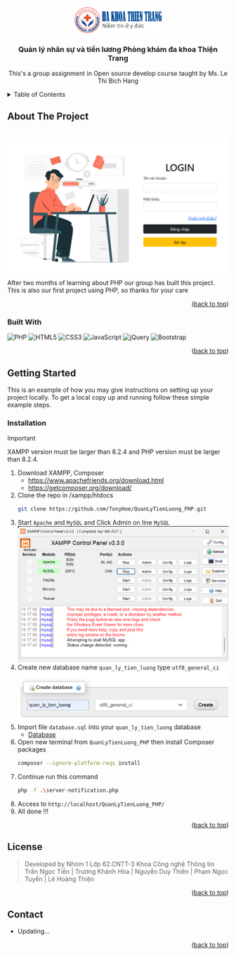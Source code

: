 <a id="readme-top"></a>
<!-- PROJECT LOGO -->
<br />
<div align="center">
<img src="./assets/images/logo.png" alt="Logo" width="200">

<h3 align="center">Quản lý nhân sự và tiền lương Phòng khám đa khoa Thiện Trang</h3>

  <p align="center">
    This's a group assignment in Open source develop course taught by Ms. Le Thi Bich Hang
  </p>
</div>

<!-- TABLE OF CONTENTS -->
<details>
  <summary>Table of Contents</summary>
  <ol>
    <li>
      <a href="#about-the-project">About The Project</a>
      <ul>
        <li><a href="#built-with">Built With</a></li>
      </ul>
    </li>
    <li>
      <a href="#getting-started">Getting Started</a>
      <ul>
        <li><a href="#installation">Installation</a></li>
      </ul>
    </li>
    <li><a href="#license">License</a></li>
    <li><a href="#contact">Contact</a></li>
  </ol>
</details>


<!-- ABOUT THE PROJECT -->
## About The Project
<br>
<img src="./assets/images/project_introduce.png" alt="Logo" width="600">

After two months of learning about PHP our group has built this project. This is also our first project using PHP, so thanks for your care

<p align="right">(<a href="#readme-top">back to top</a>)</p>



### Built With
![PHP](https://img.shields.io/badge/php-%23777BB4.svg?style=for-the-badge&logo=php&logoColor=white)
![HTML5](https://img.shields.io/badge/html5-%23E34F26.svg?style=for-the-badge&logo=html5&logoColor=white)
![CSS3](https://img.shields.io/badge/css3-%231572B6.svg?style=for-the-badge&logo=css3&logoColor=white)
![JavaScript](https://img.shields.io/badge/javascript-%23323330.svg?style=for-the-badge&logo=javascript&logoColor=%23F7DF1E)
![jQuery](https://img.shields.io/badge/jquery-%230769AD.svg?style=for-the-badge&logo=jquery&logoColor=white)
![Bootstrap](https://img.shields.io/badge/bootstrap-%238511FA.svg?style=for-the-badge&logo=bootstrap&logoColor=white)
<p align="right">(<a href="#readme-top">back to top</a>)</p>

<!-- GETTING STARTED -->
## Getting Started

This is an example of how you may give instructions on setting up your project locally.
To get a local copy up and running follow these simple example steps.
### Installation
> [!IMPORTANT]
> XAMPP version must be larger than 8.2.4 and PHP version must be larger than 8.2.4.
1. Download XAMPP, Composer
     * https://www.apachefriends.org/download.html
     * https://getcomposer.org/download/
1. Clone the repo in /xampp/htdocs
   ```sh
   git clone https://github.com/TonyHoe/QuanLyTienLuong_PHP.git
   ```
2. Start `Apache` and `MySQL` and Click Admin on line `MySQL`
   <br>
   <img src="./assets/images/xampp.png" alt="Logo" width="600">
3. Create new database name `quan_ly_tien_luong` type `utf8_general_ci`
   <br>
   <img src="./assets/images/db_name.png" alt="Logo" width="600">
4. Import file `database.sql` into your `quan_ly_tien_luong` database
   * [Database](https://github.com/TonyHoe/QuanLyTienLuong_PHP/blob/main/database.sql)
5. Open new terminal from `QuanLyTienLuong_PHP` then install Composer packages
   ```sh
   composer --ignore-platform-reqs install
   ```
6. Continue run this command
   ```sh
   php -f .\server-notification.php
   ```
7. Access to `http://localhost/QuanLyTienLuong_PHP/`
8. All done !!!

<p align="right">(<a href="#readme-top">back to top</a>)</p>



<!-- LICENSE -->
## License
> Developed by Nhóm 1 Lớp 62.CNTT-3 Khoa Công nghệ Thông tin <br>
Trần Ngọc Tiến | Trương Khánh Hòa |	Nguyễn Duy Thiên | Phạm Ngọc Tuyển | Lê Hoàng Thiện


<p align="right">(<a href="#readme-top">back to top</a>)</p>



<!-- CONTACT -->
## Contact
- Updating...

<p align="right">(<a href="#readme-top">back to top</a>)</p>
